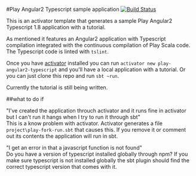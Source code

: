 #Play Angular2 Typescript sample application [![Build Status](https://travis-ci.org/joost-de-vries/play-angular2-typescript.png?branch=master)](https://travis-ci.org/joost-de-vries/play-angular2-typescript)

This is an activator template that generates a sample Play Angular2 Typescript 1.8 application with a tutorial.

As mentioned it features an Angular2 application with Typescript compilation integrated with the continuous compilation of Play Scala code. The Typescript code is linted with `tslint`.

Once you have [activator](https://www.typesafe.com/community/core-tools/activator-and-sbt) installed you can run `activator new play-angular2-typescript` and you'll have a local application with a tutorial. Or you can just clone this repo and run `sbt ~run`.

Currently the tutorial is still being written. 


##what to do if

"I've created the application throuch activator and it runs fine in activator but I can't run it hangs when I try to run it through sbt"  
This is a know problem with activator. Activator generates a file `project\play-fork-run.sbt` that causes this. If you remove it or comment out its contents the application will run in sbt.

"I get an error in that a javascript function is not found"  
Do you have a version of typescript installed globally through npm? If you make sure typescript is not installed globally the sbt plugin should find the correct typescript version that comes with it.
